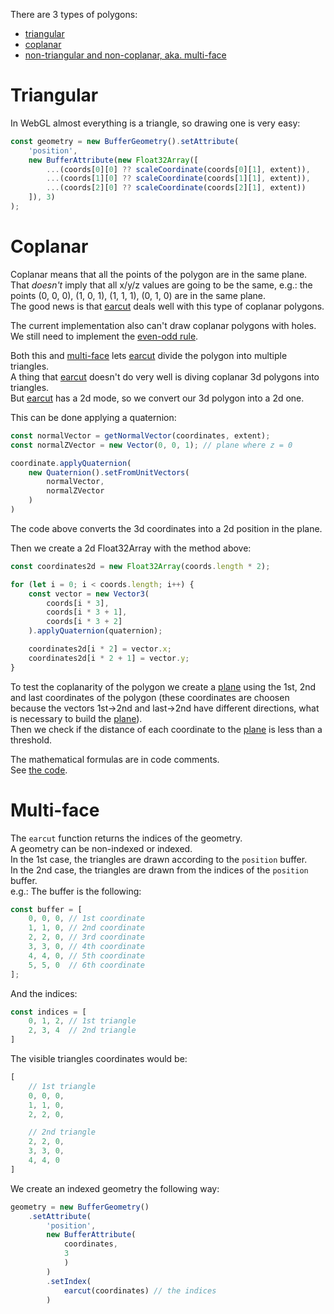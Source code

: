 There are 3 types of polygons:
- [triangular](#triangular)
- [coplanar](#coplanar)
- [non-triangular and non-coplanar, aka. multi-face](#multi-face)

# Triangular
In WebGL almost everything is a triangle, so drawing one is very easy:
```js
const geometry = new BufferGeometry().setAttribute(
    'position',
    new BufferAttribute(new Float32Array([
        ...(coords[0][0] ?? scaleCoordinate(coords[0][1], extent)),
        ...(coords[1][0] ?? scaleCoordinate(coords[1][1], extent)),
        ...(coords[2][0] ?? scaleCoordinate(coords[2][1], extent))
    ]), 3)
);
```

# Coplanar
Coplanar means that all the points of the polygon are in the same plane.
That *doesn't* imply that all x/y/z values are going to be the same, e.g.:
the points (0, 0, 0), (1, 0, 1), (1, 1, 1), (0, 1, 0) are in the same plane.  
The good news is that [earcut](https://github.com/mapbox/earcut) deals well with this type of coplanar polygons.

The current implementation also can't draw coplanar polygons with holes. We still need to implement the [even-odd rule](https://en.wikipedia.org/wiki/Even%E2%80%93odd_rule).

Both this and [multi-face](#multi-face) lets [earcut](https://github.com/mapbox/earcut) divide the polygon into multiple triangles.  
A thing that [earcut](https://github.com/mapbox/earcut) doesn't do very well is diving coplanar 3d polygons into triangles.  
But [earcut](https://github.com/mapbox/earcut) has a 2d mode, so we convert our 3d polygon into a 2d one.

This can be done applying a quaternion:
```js
const normalVector = getNormalVector(coordinates, extent);
const normalZVector = new Vector(0, 0, 1); // plane where z = 0

coordinate.applyQuaternion(
    new Quaternion().setFromUnitVectors(
        normalVector,
        normalZVector
    )
)
```

The code above converts the 3d coordinates into a 2d position in the plane.

Then we create a 2d Float32Array with the method above:
```js
const coordinates2d = new Float32Array(coords.length * 2);

for (let i = 0; i < coords.length; i++) {
    const vector = new Vector3(
        coords[i * 3],
        coords[i * 3 + 1],
        coords[i * 3 + 2]
    ).applyQuaternion(quaternion);

    coordinates2d[i * 2] = vector.x;
    coordinates2d[i * 2 + 1] = vector.y;
}
```

To test the coplanarity of the polygon we create a
[plane](https://en.wikipedia.org/wiki/Plane_(geometry)) using the 1st, 2nd
and last coordinates of the polygon (these coordinates are choosen
because the vectors 1st->2nd and last->2nd have different directions,
what is necessary to build the
[plane](https://en.wikipedia.org/wiki/Plane_(geometry))).  
Then we check if the distance of each coordinate to the
[plane](https://en.wikipedia.org/wiki/Plane_(geometry)) is less than a
threshold.

The mathematical formulas are in code comments.  
See [the code](https://github.com/Mathics3/mathics-threejs-backend/blob/master/src/primitives/polygon.js).

# Multi-face
The `earcut` function returns the indices of the geometry.  
A geometry can be non-indexed or indexed.  
In the 1st case, the triangles are drawn according to the `position` buffer.  
In the 2nd case, the triangles are drawn from the indices of the `position` buffer.  
e.g.: The buffer is the following:
```js
const buffer = [
    0, 0, 0, // 1st coordinate
    1, 1, 0, // 2nd coordinate
    2, 2, 0, // 3rd coordinate
    3, 3, 0, // 4th coordinate
    4, 4, 0, // 5th coordinate
    5, 5, 0  // 6th coordinate
];
```
And the indices:
```js
const indices = [
    0, 1, 2, // 1st triangle
    2, 3, 4  // 2nd triangle
]
```
The visible triangles coordinates would be:
```js
[
    // 1st triangle
    0, 0, 0,
    1, 1, 0,
    2, 2, 0,

    // 2nd triangle
    2, 2, 0,
    3, 3, 0,
    4, 4, 0
]
```
We create an indexed geometry the following way:
```js
geometry = new BufferGeometry()
    .setAttribute(
        'position',
        new BufferAttribute(
            coordinates,
            3
            )
        )
        .setIndex(
            earcut(coordinates) // the indices
        )
```
